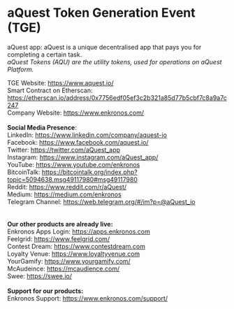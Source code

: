 # aQuest Token Generation Event (TGE)

aQuest app: aQuest is a unique decentralised app that pays you for completing a certain task.<br>
<i>aQuest Tokens (AQU) are the utility tokens, used for operations on aQuest Platform.</i><br>

TGE Website: https://www.aquest.io/<br>
Smart Contract on Etherscan: https://etherscan.io/address/0x7756edf05ef3c2b321a85d77b5cbf7c8a9a7c247<br>
Company Website: https://www.enkronos.com/<br>
<br><b>Social Media Presence</b>:<br>
LinkedIn: https://www.linkedin.com/company/aquest-io<br>
Facebook: https://www.facebook.com/aquest.io/<br>
Twitter: https://twitter.com/aQuest_app<br>
Instagram: https://www.instagram.com/aQuest_app/<br>
YouTube: https://www.youtube.com/enkronos<br>
BitcoinTalk: https://bitcointalk.org/index.php?topic=5094638.msg49117980#msg49117980<br>
Reddit: https://www.reddit.com/r/aQuest/<br>
Medium: https://medium.com/enkronos<br>
Telegram Channel: https://web.telegram.org/#/im?p=@aQuest_io<br>
<br><br><b>Our other products are already live:</b><br>
Enkronos Apps Login: https://apps.enkronos.com<br>
Feelgrid: https://www.feelgrid.com/<br> 
Contest Dream: https://www.contestdream.com<br>
Loyalty Venue: https://www.loyaltyvenue.com<br>
YourGamify: https://www.yourgamify.com/<br>
McAudeince: https://mcaudience.com/<br> 
Swee: https://swee.io/<br><br>
<b>Support for our products:</b><br>
Enkronos Support: https://www.enkronos.com/support/<br>

